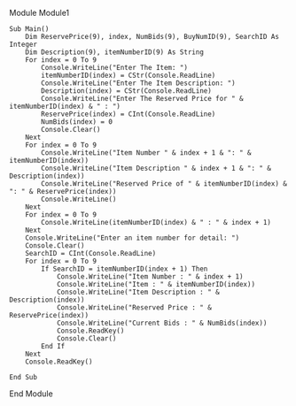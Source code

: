 Module Module1

    Sub Main()
        Dim ReservePrice(9), index, NumBids(9), BuyNumID(9), SearchID As Integer
        Dim Description(9), itemNumberID(9) As String
        For index = 0 To 9
            Console.WriteLine("Enter The Item: ")
            itemNumberID(index) = CStr(Console.ReadLine)
            Console.WriteLine("Enter The Item Description: ")
            Description(index) = CStr(Console.ReadLine)
            Console.WriteLine("Enter The Reserved Price for " & itemNumberID(index) & " : ")
            ReservePrice(index) = CInt(Console.ReadLine)
            NumBids(index) = 0
            Console.Clear()
        Next
        For index = 0 To 9
            Console.WriteLine("Item Number " & index + 1 & ": " & itemNumberID(index))
            Console.WriteLine("Item Description " & index + 1 & ": " & Description(index))
            Console.WriteLine("Reserved Price of " & itemNumberID(index) & ": " & ReservePrice(index))
            Console.WriteLine()
        Next
        For index = 0 To 9
            Console.WriteLine(itemNumberID(index) & " : " & index + 1)
        Next
        Console.WriteLine("Enter an item number for detail: ")
        Console.Clear()
        SearchID = CInt(Console.ReadLine)
        For index = 0 To 9
            If SearchID = itemNumberID(index + 1) Then
                Console.WriteLine("Item Number : " & index + 1)
                Console.WriteLine("Item : " & itemNumberID(index))
                Console.WriteLine("Item Description : " & Description(index))
                Console.WriteLine("Reserved Price : " & ReservePrice(index))
                Console.WriteLine("Current Bids : " & NumBids(index))
                Console.ReadKey()
                Console.Clear()
            End If
        Next
        Console.ReadKey()

    End Sub

End Module